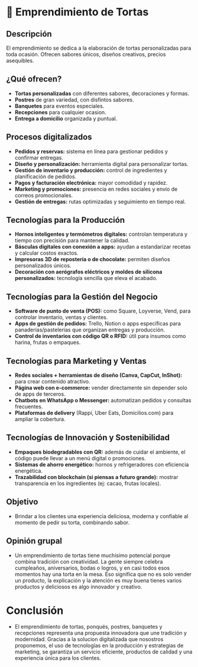 # 🎂 Emprendimiento de Tortas

## Descripción
El emprendimiento se dedica a la elaboración de tortas personalizadas para toda ocasión. Ofrecen sabores únicos, diseños creativos, precios asequibles.

##  ¿Qué ofrecen?
- **Tortas personalizadas** con diferentes sabores, decoraciones y formas.  
- **Postres** de gran variedad, con disfintos sabores.  
- **Banquetes** para eventos especiales.  
- **Recepciones** para cualquier ocasion.  
- **Entrega a domicilio** organizada y puntual.  

## Procesos digitalizados
- **Pedidos y reservas:** sistema en línea para gestionar pedidos y confirmar entregas.  
- **Diseño y personalización:** herramienta digital para personalizar tortas.  
- **Gestión de inventario y producción:** control de ingredientes y planificación de pedidos.  
- **Pagos y facturación electrónica:** mayor comodidad y rapidez.  
- **Marketing y promociones:** presencia en redes sociales y envío de correos promocionales.  
- **Gestión de entregas:** rutas optimizadas y seguimiento en tiempo real.


## Tecnologías para la Producción

- **Hornos inteligentes y termómetros digitales:** controlan temperatura y tiempo con precisión para mantener la calidad.
- **Básculas digitales con conexión a apps:** ayudan a estandarizar recetas y calcular costos exactos.
- **Impresoras 3D de repostería o de chocolate:** permiten diseños personalizados únicos.
- **Decoración con aerógrafos eléctricos y moldes de silicona personalizados:** tecnología sencilla que eleva el acabado.


## Tecnologías para la Gestión del Negocio

- **Software de punto de venta (POS):** como Square, Loyverse, Vend, para controlar inventario, ventas y clientes.
- **Apps de gestión de pedidos:** Trello, Notion o apps específicas para panaderías/pastelerías que organizan entregas y producción.
- **Control de inventarios con código QR o RFID:** útil para insumos como harina, frutas o empaques.


## Tecnologías para Marketing y Ventas

- **Redes sociales + herramientas de diseño (Canva, CapCut, InShot):** para crear contenido atractivo.
- **Página web con e-commerce:** vender directamente sin depender solo de apps de terceros.
- **Chatbots en WhatsApp o Messenger:** automatizan pedidos y consultas frecuentes.
- **Plataformas de delivery** (Rappi, Uber Eats, Domicilios.com) para ampliar la cobertura.


## Tecnologías de Innovación y Sostenibilidad

- **Empaques biodegradables con QR:** además de cuidar el ambiente, el código puede llevar a un menú digital o promociones.
- **Sistemas de ahorro energético:** hornos y refrigeradores con eficiencia energética.
- **Trazabilidad con blockchain (si piensas a futuro grande):** mostrar transparencia en los ingredientes (ej: cacao, frutas locales).


## Objetivo
- Brindar a los clientes una experiencia deliciosa, moderna y confiable al momento de pedir su torta, combinando sabor.

## Opinión grupal

- Un emprendimiento de tortas tiene muchísimo potencial porque combina tradición con creatividad. La gente siempre celebra cumpleaños, aniversarios, bodas o logros, y en casi todos esos momentos hay una torta en la mesa. Eso significa que no es solo vender un producto, 
la explicación y la atención es muy buena tienes varios productos y deliciosos es algo innovador y creativo.

# Conclusión
- El emprendimiento de tortas, ponqués, postres, banquetes y recepciones representa una propuesta innovadora que une tradición y modernidad. Gracias a la solucion digitalizada que nosostros proponemos, el uso de tecnologías en la producción y estrategias de marketing, se garantiza un servicio eficiente, productos de calidad y una experiencia única para los clientes.



